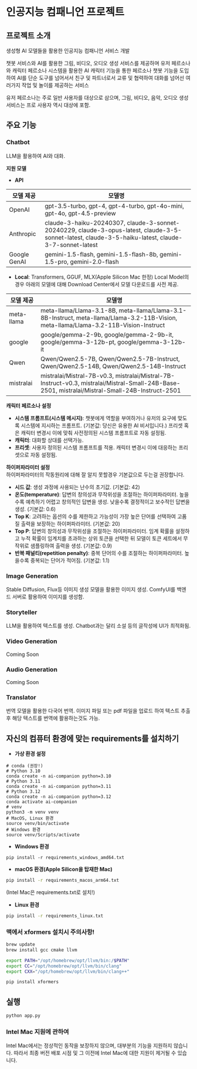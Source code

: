 # 인공지능 컴패니언 프로젝트

## 프로젝트 소개

생성형 AI 모델들을 활용한 인공지능 컴패니언 서비스 개발

챗봇 서비스와 AI를 활용한 그림, 비디오, 오디오 생성 서비스를 제공하며 유저 페르소나와 캐릭터 페르소나 시스템을 활용한 AI 캐릭터 기능을 통한 페르소나 챗봇 기능을 도입하여 AI를 단순 도구를 넘어서서 친구 및 파트너로서 교류 및 협력하여 대화를 넘어선 여러가지 작업 및 놀이를 제공하는 서비스

유저 페르소나는 주로 일반 사용자를 대상으로 삼으며, 그림, 비디오, 음악, 오디오 생성 서비스는 프로 사용자 역시 대상에 포함.

## 주요 기능
### Chatbot
LLM을 활용하여 AI와 대화.

**지원 모델**
* **API**

|모델 제공|모델명|
|-------|----|
|OpenAI|gpt-3.5-turbo, gpt-4, gpt-4-turbo, gpt-4o-mini, gpt-4o, gpt-4.5-preview|
|Anthropic|claude-3-haiku-20240307, claude-3-sonnet-20240229, claude-3-opus-latest, claude-3-5-sonnet-latest, claude-3-5-haiku-latest, claude-3-7-sonnet-latest|
|Google GenAI|gemini-1.5-flash, gemini-1.5-flash-8b, gemini-1.5-pro, gemini-2.0-flash|

* **Local**: Transformers, GGUF, MLX(Apple Silicon Mac 한정)
Local Model의 경우 아래의 모델에 대해 Download Center에서 모델 다운로드를 사전 제공.

|모델 제공|모델명|
|--------|-----|
|meta-llama|meta-llama/Llama-3.1-8B, meta-llama/Llama-3.1-8B-Instruct, meta-llama/Llama-3.2-11B-Vision, meta-llama/Llama-3.2-11B-Vision-Instruct|
|google|google/gemma-2-9b, google/gemma-2-9b-it, google/gemma-3-12b-pt, google/gemma-3-12b-it|
|Qwen|Qwen/Qwen2.5-7B, Qwen/Qwen2.5-7B-Instruct, Qwen/Qwen2.5-14B, Qwen/Qwen2.5-14B-Instruct|
|mistralai|mistralai/Mistral-7B-v0.3, mistralai/Mistral-7B-Instruct-v0.3, mistralai/Mistral-Small-24B-Base-2501, mistralai/Mistral-Small-24B-Instruct-2501|

**캐릭터 페르소나 설정**
* **시스템 프롬프트(시스템 메시지)**: 챗봇에게 역할을 부여하거나 유저의 요구에 맞도록 시스템에 지시하는 프롬프트. (기본값: 당신은 유용한 AI 비서입니다.) 프리셋 혹은 캐릭터 변경시 이에 맞춰 사전정의된 시스템 프롬프트로 자동 설정됨.
* **캐릭터**: 대화할 상대를 선택가능.
* **프리셋**: 사용자 정의된 시스템 프롬프트를 적용. 캐릭터 변경시 이에 대응하는 프리셋으로 자동 설정됨.

**하이퍼파라미터 설정**
<br>하이퍼파라미터의 작동원리에 대해 잘 알지 못할경우 기본값으로 두는걸 권장합니다.

* **시드 값**: 생성 과정에 사용되는 난수의 초기값. (기본값: 42)
* **온도(temperature)**: 답변의 창의성과 무작위성을 조절하는 하이퍼파라미터. 높을수록 예측하기 어렵고 창의적인 답변을 생성. 낮을수록 결정적이고 보수적인 답변을 생성. (기본값: 0.6)
* **Top K**: 고려하는 옵션의 수를 제한하고 가능성이 가장 높은 단어를 선택하여 고품질 출력을 보장하는 하이퍼파라미터. (기본값: 20)
* **Top P**: 답변의 창의성과 무작위성을 조절하는 하이퍼파라미터. 임계 확률을 설정하고 누적 확률이 임계치를 초과하는 상위 토큰을 선택한 뒤 모델이 토큰 세트에서 무작위로 샘플링하여 출력을 생성. (기본값: 0.9)
* **반복 패널티(repetition penalty)**: 중복 단어의 수를 조절하는 하이퍼파라미터. 높을수록 중복되는 단어가 적어짐. (기본값: 1.1)

### Image Generation
Stable Diffusion, Flux등 이미지 생성 모델을 활용한 이미지 생성. ComfyUI를 백엔드 서버로 활용하여 이미지를 생성함.

### Storyteller
LLM을 활용하여 텍스트를 생성. Chatbot과는 달리 소설 등의 글작성에 UI가 최적화됨.

### Video Generation
Coming Soon

### Audio Generation
Coming Soon

### Translator
번역 모델을 활용한 다국어 번역. 이미지 파일 또는 pdf 파일을 업로드 하여 텍스트 추출후 해당 텍스트를 번역에 활용하는것도 가능.

## 자신의 컴퓨터 환경에 맞는 requirements를 설치하기

- **가상 환경 설정**

```shell
# conda (권장!)
# Python 3.10
conda create -n ai-companion python=3.10
# Python 3.11
conda create -n ai-companion python=3.11
# Python 3.12
conda create -n ai-companion python=3.12
conda activate ai-companion
# venv
python3 -m venv venv
# MacOS, Linux 환경
source venv/bin/activate 
# Windows 환경
source venv/Scripts/activate 
```

- **Windows 환경**
```shell
pip install -r requirements_windows_amd64.txt
```

- **macOS 환경(Apple Silicon을 탑재한 Mac)**
```zsh
pip install -r requirements_macos_arm64.txt
```
(Intel Mac은 requirements.txt로 설치!)

- **Linux 환경**
```bash
pip install -r requirements_linux.txt
```

### 맥에서 xformers 설치시 주의사항!

```zsh
brew update
brew install gcc cmake llvm
```

```zsh
export PATH="/opt/homebrew/opt/llvm/bin:/$PATH"
export CC="/opt/homebrew/opt/llvm/bin/clang"
export CXX="/opt/homebrew/opt/llvm/bin/clang++"
```

```zsh
pip install xformers
```

## 실행

```zsh
python app.py
```

### Intel Mac 지원에 관하여

Intel Mac에서는 정상적인 동작을 보장하지 않으며, 대부분의 기능을 지원하지 않습니다.
따라서 최종 버전 배포 시점 및 그 이전에 Intel Mac에 대한 지원이 제거될 수 있습니다.
